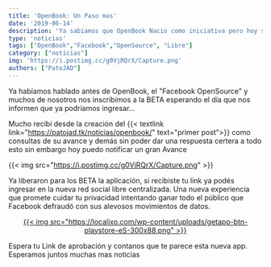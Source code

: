 ```yaml
---
title: 'OpenBook: Un Paso mas'
date: '2019-06-14'
description: 'Ya sabiamos que OpenBook Nacio como iniciativa pero hoy sabemos un poco mas'
type: 'noticias'
tags: ["OpenBook","Facebook","OpenSource", "Libre"]
category: ["noticias"]
img: 'https://i.postimg.cc/g0VjRQrX/Capture.png'
authors: ["PatoJAD"]
---
```


Ya habíamos hablado antes de OpenBook, el "Facebook OpenSource" y muchos de nosotros nos inscribimos a la BETA esperando el día que nos informen que ya podríamos ingresar...

Mucho recibí desde la creación del {{< textlink link="https://patojad.tk/noticias/openbook/" text="primer post">}} como consultas de su avance y demás sin poder dar una respuesta certera a todo esto sin embargo hoy puedo notificar un gran Avance


{{< img src="https://i.postimg.cc/g0VjRQrX/Capture.png" >}}


Ya liberaron para los BETA la aplicación, si recibiste tu link ya podés ingresar en la nueva red social libre centralizada. Una nueva experiencia que promete cuidar tu privacidad intentando ganar todo el público que Facebook defraudó con sus alevosos movimientos de datos.

<center>
  <a href="https://play.google.com/store/apps/details?id=social.openbook.app" target="_blank">
    {{< img src="https://localixo.com/wp-content/uploads/getapp-btn-playstore-eS-300x88.png" >}}
  </a>
</center>

Espera tu Link de aprobación y contanos que te parece esta nueva app. Esperamos juntos muchas mas noticias
